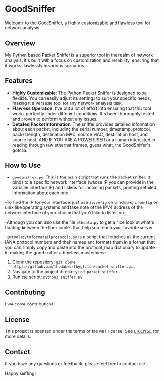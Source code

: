 # GoodSniffer

Welcome to the GoodSniffer, a highly customizable and flawless tool for network analysis.

## Overview

My Python based Packet Sniffer is a superior tool in the realm of network analysis. It's built with a focus on customization and reliability, ensuring that it works flawlessly in various scenarios.

## Features

- **Highly Customizable**: The Python Packet Sniffer is designed to be flexible. You can easily adjust its settings to suit your specific needs, making it a versatile tool for any network analysis task.
- **Flawless Operation**: I've put a lot of effort into ensuring that this tool works perfectly under different conditions. It's been thoroughly tested and proven to perform without any issues.
- **Detailed Packet Information**: The sniffer provides detailed information about each packet, including the serial number, timestamp, protocol, packet length, destination MAC, source MAC, destination host, and source host. AND IF YOU ARE A POWERUSER or a human interested in reading through raw ethernet frames, guess what, the GoodSniffer's gotcha.

## How to Use

- `goodsniffer.py`: This is the main script that runs the packet sniffer. It binds to a specific network interface (whose IP you can provide in the variable interface IP) and listens for incoming packets, printing detailed information about each one.

-To find the IP for your interface, just use `ipconfig` on windows, `ifconfig` on unix like operating systems and take note of the IPV4 address of the network interface of your choice that you'd like to listen on.

-Although you can also use the file `ethdata.py` to get a nice look at what's floating between the fiber cables that help you reach your favorite server.

-`imtoolazytoformatallprotocols.py` is a script that fethches all the current IANA protocol numbers and their names and formats them in a format that you can simply copy and paste into the protocol_map dictionary to update it, making the good sniffer a timeless masterpiece.

1. Clone the repository: `git clone https://github.com/thedabworthyglitch/packet-sniffer.git`
2. Navigate to the project directory: `cd packet-sniffer`
3. Run the script: `python3 sniffer.py`

## Contributing

I welcome contributions!

## License

This project is licensed under the terms of the MIT license. See [LICENSE](LICENSE) for more details.

## Contact

If you have any questions or feedback, please feel free to contact me.

Happy sniffing!
